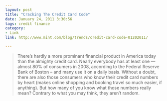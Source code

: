 ```yaml
---
layout: post
title: "Cracking The Credit Card Code"
date: January 24, 2011 3:30:56
tags: credit finance
category:
- Link
link: http://www.mint.com/blog/trends/credit-card-code-01202011/

---
```


>There’s hardly a more prominant financial product in America today than the almighty credit card. Nearly everybody has at least one — almost 80% of consumers in 2008, according to the Federal Reserve Bank of Boston – and many use it on a daily basis. Without a doubt, there are also those consumers who know their credit card numbers by heart (makes online shopping and booking travel so much easier, if anything). But how many of you know what those numbers really mean? Contrary to what you may think, they aren’t random.
